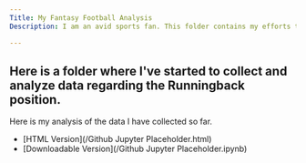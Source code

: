 ```yaml
---
Title: My Fantasy Football Analysis
Description: I am an avid sports fan. This folder contains my efforts to apply what I learn in school torwards one of my biggest hobbies: Fantasy Football.

---
```


Here is a folder where I've started to collect and analyze data regarding the Runningback position.
- 

Here is my analysis of the data I have collected so far.
- [HTML Version](/Github Jupyter Placeholder.html)
- [Downloadable Version](/Github Jupyter Placeholder.ipynb)
